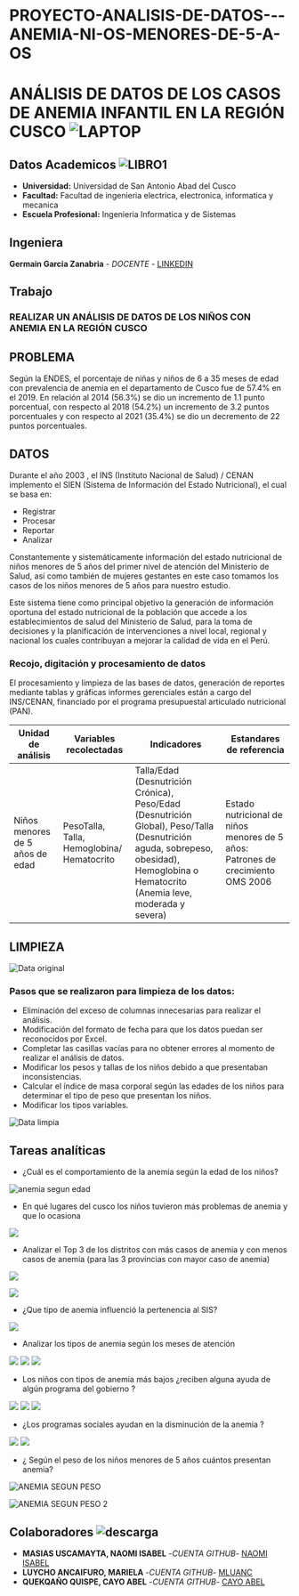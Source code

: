 # PROYECTO-ANALISIS-DE-DATOS---ANEMIA-NI-OS-MENORES-DE-5-A-OS
# ANÁLISIS DE DATOS DE LOS CASOS DE ANEMIA INFANTIL EN LA REGIÓN CUSCO ![LAPTOP](https://user-images.githubusercontent.com/72511623/126373916-3a2a40d0-43d7-4b21-832d-71de69caaef6.jpg) 

## Datos Academicos ![LIBRO1](https://user-images.githubusercontent.com/72511623/126376299-05c28cf4-eff8-407c-bfa6-ceeff8b94c77.png)

- **Universidad:** Universidad de San Antonio Abad del Cusco
- **Facultad:** Facultad de ingenieria electrica, electronica, informatica y mecanica
- **Escuela Profesional:** Ingenieria Informatica y de Sistemas
## Ingeniera
**Germain Garcia Zanabria** - *DOCENTE* - [LINKEDIN](https://www.linkedin.com/in/germain-garcia-zanabria-165544b4/?originalSubdomain=pe)
## Trabajo
### REALIZAR UN ANÁLISIS DE DATOS DE LOS NIÑOS CON ANEMIA EN LA REGIÓN CUSCO
## PROBLEMA

Según la ENDES, el porcentaje de niñas y niños de 6 a 35 meses de edad con prevalencia de anemia en el departamento de Cusco fue de 57.4% en el 2019. En relación al 2014 (56.3%) se dio un incremento de 1.1 punto porcentual, con respecto al 2018 (54.2%) un incremento de 3.2 puntos porcentuales y con respecto al 2021 (35.4%) se dio un decremento de 22 puntos porcentuales.

## DATOS
Durante el año 2003 , el INS (Instituto Nacional de Salud) / CENAN implemento el SIEN (Sistema de Información del Estado Nutricional), el cual se basa en:

- Registrar
- Procesar
- Reportar
- Analizar

Constantemente y sistemáticamente información del estado nutricional de niños menores de 5 años del primer nivel de atención del Ministerio de Salud, así como también de mujeres gestantes en este caso tomamos los casos de los niños menores de 5 años para nuestro estudio.

Este sistema tiene como principal objetivo la generación de información oportuna del estado nutricional de la población que accede a los establecimientos de salud del Ministerio de Salud, para la toma de decisiones y la planificación de intervenciones a nivel local, regional y nacional los cuales contribuyan a mejorar la calidad de vida en el Perú.

 ### Recojo, digitación y procesamiento de datos
 
 El procesamiento y limpieza de las bases de datos, generación de reportes mediante tablas y gráficas informes gerenciales están a cargo del INS/CENAN, financiado por el programa presupuestal articulado nutricional (PAN).   
 
|Unidad de análisis|Variables recolectadas     |Indicadores                                                |Estandares de referencia    |
|------------------|---------------------------|-----------------------------------------------------------|----------------------------|
|Niños menores de 5 años de edad| PesoTalla, Talla, Hemoglobina/ Hematocrito|Talla/Edad (Desnutrición Crónica), Peso/Edad (Desnutrición Global), Peso/Talla (Desnutrición aguda, sobrepeso, obesidad), Hemoglobina o Hematocrito (Anemia leve, moderada y severa)|Estado nutricional de niños menores de 5 años: Patrones de crecimiento OMS 2006 |
## LIMPIEZA

![Data original](https://user-images.githubusercontent.com/72511623/186537102-e567dfbe-48f3-42f7-8c22-e828e0e0dd00.jpg)

### Pasos que se realizaron para limpieza de los datos:

- Eliminación del exceso de columnas innecesarias para realizar el análisis.
- Modificación del formato de fecha para que los datos puedan ser reconocidos por Excel.
- Completar las casillas vacías para no obtener errores al momento de realizar el análisis de datos.
- Modificar los pesos y tallas de los niños debido a que presentaban inconsistencias.
- Calcular el índice de masa corporal según las edades de los niños para determinar el tipo de peso que presentan los niños.
- Modificar los tipos variables.

![Data limpia](https://user-images.githubusercontent.com/72511623/186537111-ccfc9de7-42ec-49a8-83aa-3ee2e4b5f787.jpg)

## Tareas analíticas
- ¿Cuál es el comportamiento de la anemia según la edad de los niños?

![anemia segun edad](https://user-images.githubusercontent.com/72511623/186569924-14bfb44b-4238-4fb5-9cfa-31965f07b0eb.jpg)

- En qué lugares del cusco los niños tuvieron más problemas de anemia y que lo ocasiona 

![](https://github.com/naomi159/PROYECTO-ANALISIS-DE-DATOS---ANEMIA-NI-OS-MENORES-DE-5-A-OS/blob/main/Anemia10.PNG)

- Analizar el Top 3 de los distritos con más casos de anemia y con menos casos de anemia (para las 3 provincias con mayor caso de anemia)

![](https://github.com/naomi159/PROYECTO-ANALISIS-DE-DATOS---ANEMIA-NI-OS-MENORES-DE-5-A-OS/blob/main/Anemia8.PNG)

![](https://github.com/naomi159/PROYECTO-ANALISIS-DE-DATOS---ANEMIA-NI-OS-MENORES-DE-5-A-OS/blob/main/Anemia9.PNG)

- ¿Que tipo de anemia influenció la pertenencia al SIS?

![](https://github.com/naomi159/PROYECTO-ANALISIS-DE-DATOS---ANEMIA-NI-OS-MENORES-DE-5-A-OS/blob/main/Anemia11.PNG)

- Analizar los tipos de anemia según los meses de atención


![](https://github.com/naomi159/PROYECTO-ANALISIS-DE-DATOS---ANEMIA-NI-OS-MENORES-DE-5-A-OS/blob/main/Anemia3.PNG)
![](https://github.com/naomi159/PROYECTO-ANALISIS-DE-DATOS---ANEMIA-NI-OS-MENORES-DE-5-A-OS/blob/main/Anemia4.PNG)
![](https://github.com/naomi159/PROYECTO-ANALISIS-DE-DATOS---ANEMIA-NI-OS-MENORES-DE-5-A-OS/blob/main/Anemia5.PNG)

- Los niños con tipos de anemia más bajos ¿reciben alguna ayuda de algún programa del gobierno ?

![](https://github.com/naomi159/PROYECTO-ANALISIS-DE-DATOS---ANEMIA-NI-OS-MENORES-DE-5-A-OS/blob/main/Anemia6.PNG)
![](https://github.com/naomi159/PROYECTO-ANALISIS-DE-DATOS---ANEMIA-NI-OS-MENORES-DE-5-A-OS/blob/main/Anemia7.PNG)
![](https://github.com/naomi159/PROYECTO-ANALISIS-DE-DATOS---ANEMIA-NI-OS-MENORES-DE-5-A-OS/blob/main/Anemia12.PNG)


- ¿Los programas sociales ayudan en la disminución de la anemia ?

![](https://github.com/naomi159/PROYECTO-ANALISIS-DE-DATOS---ANEMIA-NI-OS-MENORES-DE-5-A-OS/blob/main/Anemia13.PNG)
![](https://github.com/naomi159/PROYECTO-ANALISIS-DE-DATOS---ANEMIA-NI-OS-MENORES-DE-5-A-OS/blob/main/Anemia14.PNG)
- ¿ Según el peso de los niños menores de 5 años cuántos presentan anemia?

![ANEMIA SEGUN PESO](https://user-images.githubusercontent.com/72511623/186570683-b5308b74-754d-48a3-a22f-be7bb52bb6b9.jpg)

![ANEMIA SEGUN PESO 2](https://user-images.githubusercontent.com/72511623/186570690-25ba7af4-3924-4f41-8ad1-acbd04879133.jpg)


## Colaboradores ![descarga](https://user-images.githubusercontent.com/72511623/126371917-24df0242-6218-4cd8-8da8-3dd229f82203.png)

- **MASIAS USCAMAYTA, NAOMI ISABEL** -*CUENTA GITHUB*- [NAOMI ISABEL](https://github.com/naomi159)
- **LUYCHO ANCAIFURO, MARIELA** -*CUENTA GITHUB*- [MLUANC](https://github.com/Mariela112)
- **QUEKQAÑO QUISPE, CAYO ABEL** -*CUENTA GITHUB*- [CAYO ABEL](https://github.com/CayoAbel)

